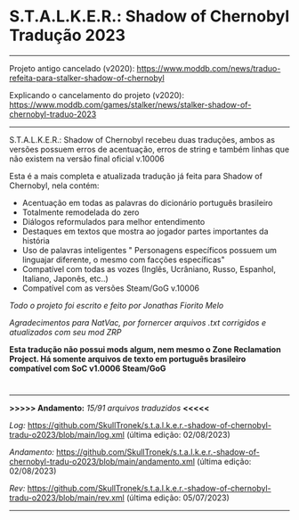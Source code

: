 # S.T.A.L.K.E.R.: Shadow of Chernobyl Tradução 2023
_______________________________________________________
Projeto antigo cancelado (v2020): https://www.moddb.com/news/traduo-refeita-para-stalker-shadow-of-chernobyl

Explicando o cancelamento do projeto (v2020): https://www.moddb.com/games/stalker/news/stalker-shadow-of-chernobyl-traduo-2023
_______________________________________________________

S.T.A.L.K.E.R.: Shadow of Chernobyl recebeu duas traduções, ambos as versões possuem erros de acentuação, erros de string e também linhas que não existem na versão final oficial v.10006

Esta é a mais completa e atualizada tradução já feita para Shadow of Chernobyl, nela contém:

- Acentuação em todas as palavras do dicionário português brasileiro
- Totalmente remodelada do zero
- Diálogos reformulados para melhor entendimento
- Destaques em textos que mostra ao jogador partes importantes da história
- Uso de palavras inteligentes " Personagens específicos possuem um linguajar diferente, o mesmo com facções específicas"
- Compatível com todas as vozes (Inglês, Ucrâniano, Russo, Espanhol, Italiano, Japonês, etc..)
- Compatível com as versões Steam/GoG v.10006

*Todo o projeto foi escrito e feito por Jonathas Fiorito Melo*

*Agradecimentos para NatVac, por fornercer arquivos .txt corrigidos e atualizados com seu mod ZRP*

**Esta tradução não possui mods algum, nem mesmo o Zone Reclamation Project. Há somente arquivos de texto em português brasileiro compatível com SoC v1.0006 Steam/GoG**
#



_______________________________________________________
**>>>>> Andamento:** *15/91 arquivos traduzidos* **<<<<<**

*Log:* https://github.com/SkullTronek/s.t.a.l.k.e.r.-shadow-of-chernobyl-tradu-o2023/blob/main/log.xml (última edição: 02/08/2023)


*Andamento:* https://github.com/SkullTronek/s.t.a.l.k.e.r.-shadow-of-chernobyl-tradu-o2023/blob/main/andamento.xml (última edição: 02/08/2023)

*Rev:* https://github.com/SkullTronek/s.t.a.l.k.e.r.-shadow-of-chernobyl-tradu-o2023/blob/main/rev.xml (última edição: 05/07/2023)
_______________________________________________________

